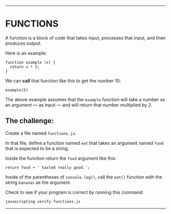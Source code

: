 ---

# FUNCTIONS

A function is a block of code that takes input, processes that input, and then produces output.

Here is an example:

```
function example (x) {
  return x * 2;
}
```

We can **call** that function like this to get the number 10:

```
example(5)
```

The above example assumes that the `example` function will take a number as an argument –– as input –– and will return that number multiplied by 2.

## The challenge:

Create a file named `functions.js`.

In that file, define a function named `eat` that takes an argument named `food`  
that is expected to be a string.

Inside the function return the `food` argument like this:

```
return food + ' tasted really good.';
```

Inside of the parentheses of `console.log()`, call the `eat()` function with the string `bananas` as the argument.

Check to see if your program is correct by running this command:

`javascripting verify functions.js`

---
